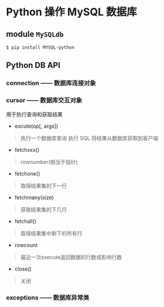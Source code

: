 # Python 操作 MySQL 数据库

## module `MySQLdb`

```
$ pip install MYSQL-python
```

## Python DB API

### connection —— 数据库连接对象

### cursor —— 数据库交互对象

用于执行查询和获取结果

- excute(op[, args])
> 执行一个数据库查询
> 执行 SQL 将结果从数据库获取到客户端

- fetchxxx()
> rownumber(相当于指针)

- fetchone()
> 取得结果集的下一行

- fetchmany(size)
> 获取结果集的下几行

- fetchall()
> 取得结果集中剩下的所有行

- rowcount
> 最近一次execute返回数据的行数或影响行数

- close()
> 关闭


### exceptions —— 数据库异常类
